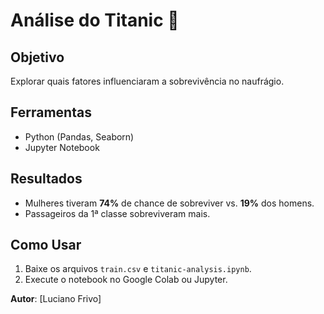 # Análise do Titanic 🚢  

## Objetivo  
Explorar quais fatores influenciaram a sobrevivência no naufrágio.  

## Ferramentas  
- Python (Pandas, Seaborn)  
- Jupyter Notebook  

## Resultados  
- Mulheres tiveram **74%** de chance de sobreviver vs. **19%** dos homens.  
- Passageiros da 1ª classe sobreviveram mais.  

## Como Usar  
1. Baixe os arquivos `train.csv` e `titanic-analysis.ipynb`.  
2. Execute o notebook no Google Colab ou Jupyter.  

**Autor**: [Luciano Frivo]  
